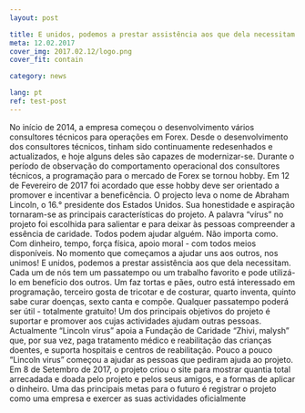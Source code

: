 ```yaml
---
layout: post

title: E unidos, podemos a prestar assistência aos que dela necessitam.
meta: 12.02.2017
cover_img: 2017.02.12/logo.png
cover_fit: contain

category: news

lang: pt
ref: test-post
---
```


No início de 2014, a empresa começou o desenvolvimento vários consultores técnicos para operações em Forex.
Desde o desenvolvimento dos consultores técnicos,  tinham sido continuamente redesenhados e actualizados, e hoje alguns deles são capazes de modernizar-se.
Durante o período de observação do comportamento operacional dos consultores técnicos, a programação para o mercado de Forex se tornou hobby.
Em 12 de Fevereiro de 2017 foi acordado que esse hobby deve ser orientado a promover e incentivar a beneficência.
O projecto leva o nome de Abraham Lincoln, o 16.° presidente dos Estados Unidos.
Sua honestidade e aspiração tornaram-se as principais características do projeto.
A palavra “vírus” no projeto  foi escolhida para salientar e para deixar às pessoas compreender a essência de caridade.
Todos podem ajudar alguém.
Não importa como.
Com dinheiro, tempo, força física, apoio moral - com todos meios disponíveis. 
No momento que começamos a ajudar uns aos outros, nos unimos!
E unidos, podemos a prestar assistência aos que dela necessitam.
Cada um de nós tem um passatempo ou um trabalho favorito e pode utilizá-lo em benefício dos outros.
Um faz tortas e pães, outro está interessado em programação, terceiro gosta de tricotar e de costurar, quarto inventa, quinto sabe curar doenças, sexto canta e  compõe.
Qualquer passatempo poderá ser útil - totalmente gratuito!
Um dos principais objetivos do projeto é suportar e promover aos cujas actividades ajudam outras pessoas.
Actualmente “Lincoln virus” apoia a Fundação de Caridade “Zhivi, malysh”  que, por sua vez, paga tratamento médico e reabilitação das crianças doentes, e suporta hospitais e centros de reabilitação.
Pouco a pouco “Lincoln virus” começou a ajudar as pessoas que pediram ajuda ao projeto.
Em 8 de Setembro de 2017, o projeto criou o site para mostrar quantia total arrecadada e doada pelo projeto e pelos seus amigos, e a formas de aplicar o dinheiro.
Uma das principais metas para o futuro é registrar o projeto como uma empresa e exercer as suas actividades oficialmente




